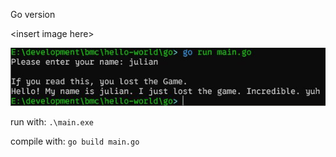 Go version

\<insert image here\>

![Preview](preview.jpg)

run with: `.\main.exe`

compile with: `go build main.go`
